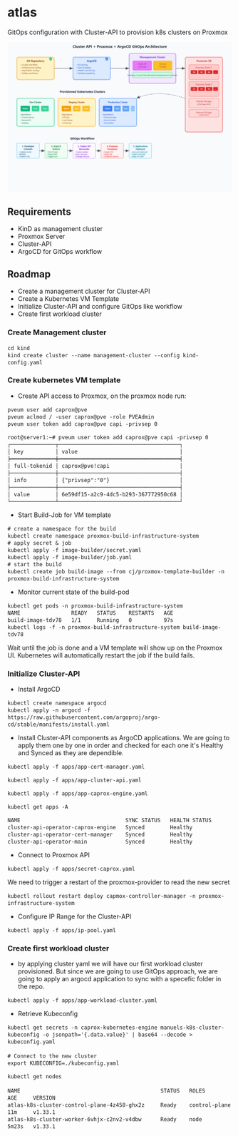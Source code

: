 # atlas
GitOps configuration with Cluster-API to provision k8s clusters on Proxmox

![Architecture](architecture/cluster_api_architecture.png)

## Requirements
- KinD as management cluster
- Proxmox Server 
- Cluster-API
- ArgoCD for GitOps workflow

## Roadmap
- Create a management cluster for Cluster-API
- Create a Kubernetes VM Template
- Initialize Cluster-API and configure GitOps like workflow
- Create first workload cluster

### Create Management cluster
```shell
cd kind
kind create cluster --name management-cluster --config kind-config.yaml
```

### Create kubernetes VM template
- Create API access to Proxmox, on the proxmox node run:
```shell
pveum user add caprox@pve
pveum aclmod / -user caprox@pve -role PVEAdmin
pveum user token add caprox@pve capi -privsep 0
```
```shell
root@server1:~# pveum user token add caprox@pve capi -privsep 0
┌──────────────┬──────────────────────────────────────┐
│ key          │ value                                │
╞══════════════╪══════════════════════════════════════╡
│ full-tokenid │ caprox@pve!capi                      │
├──────────────┼──────────────────────────────────────┤
│ info         │ {"privsep":"0"}                      │
├──────────────┼──────────────────────────────────────┤
│ value        │ 6e59df15-a2c9-4dc5-b293-367772950c68 │
└──────────────┴──────────────────────────────────────┘
```
- Start Build-Job for VM template
```shell
# create a namespace for the build
kubectl create namespace proxmox-build-infrastructure-system
# apply secret & job
kubectl apply -f image-builder/secret.yaml
kubectl apply -f image-builder/job.yaml
# start the build
kubectl create job build-image --from cj/proxmox-template-builder -n proxmox-build-infrastructure-system 
```
- Monitor current state of the build-pod
```shell
kubectl get pods -n proxmox-build-infrastructure-system
NAME                READY   STATUS    RESTARTS   AGE
build-image-tdv78   1/1     Running   0          97s
kubectl logs -f -n proxmox-build-infrastructure-system build-image-tdv78
```
Wait until the job is done and a VM template will show up on the Proxmox UI. Kubernetes will automatically restart the job if the build fails.

### Initialize Cluster-API
- Install ArgoCD
```shell
kubectl create namespace argocd
kubectl apply -n argocd -f https://raw.githubusercontent.com/argoproj/argo-cd/stable/manifests/install.yaml
```
- Install Cluster-API components as ArgoCD applications.
We are going to apply them one by one in order and checked for each one it's Healthy and Synced as they are dependible.
```shell
kubectl apply -f apps/app-cert-manager.yaml
```
```shell
kubectl apply -f apps/app-cluster-api.yaml
```
```shell
kubectl apply -f apps/app-caprox-engine.yaml
```
```shell
kubectl get apps -A
```
```shell
NAME                                 SYNC STATUS   HEALTH STATUS
cluster-api-operator-caprox-engine   Synced        Healthy
cluster-api-operator-cert-manager    Synced        Healthy
cluster-api-operator-main            Synced        Healthy
```
- Connect to Proxmox API
```shell
kubectl apply -f apps/secret-caprox.yaml
```
We need to trigger a restart of the proxmox-provider to read the new secret
```shell
kubectl rollout restart deploy capmox-controller-manager -n proxmox-infrastructure-system
```
- Configure IP Range for the Cluster-API
```shell
kubectl apply -f apps/ip-pool.yaml
```
### Create first workload cluster
- by applying cluster yaml we will have our first workload cluster provisioned. But since we are going to use GitOps approach, we are going to apply an argocd application to sync with a specefic folder in the repo.

```shell
kubectl apply -f apps/app-workload-cluster.yaml
```
- Retrieve Kubeconfig
```shell
kubectl get secrets -n caprox-kubernetes-engine manuels-k8s-cluster-kubeconfig -o jsonpath='{.data.value}' | base64 --decode > kubeconfig.yaml

# Connect to the new cluster
export KUBECONFIG=./kubeconfig.yaml
```
```shell
kubectl get nodes

NAME                                            STATUS   ROLES           AGE     VERSION
atlas-k8s-cluster-control-plane-4z458-ghx2z     Ready    control-plane   11m     v1.33.1
atlas-k8s-cluster-worker-6vhjx-c2nv2-v4dbw      Ready    node            5m23s   v1.33.1
```